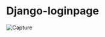 # Django-loginpage

![Capture](https://user-images.githubusercontent.com/107461719/224257490-b327e329-def6-42da-b09b-a586a1ea348a.PNG)
